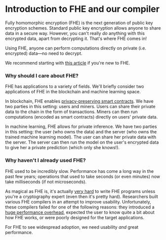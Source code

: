 # Introduction to FHE and our compiler

Fully homomorphic encryption (FHE) is the next generation of public key encryption schemes. Standard public key encryption allows anyone to share data in a secure way. However, you can't really *do* anything with this encrypted data, apart from decrypting it. That's where FHE comes in! 

Using FHE, anyone can perform computations directly on private (i.e. encrypted) data&mdash;no need to decrypt.

We recommend starting with [this article](https://blog.nucypher.com/an-engineers-guide-to-fully-homomorphic-encryption/) if you're new to FHE.


### Why should I care about FHE?

FHE has applications to a variety of fields. We'll briefly consider two applications of FHE in the blockchain and machine learning space.

In blockchain, FHE enables [privacy-preserving smart contracts](https://eprint.iacr.org/2021/727). We have two parties in this setting: users and miners. Users can share their private data to the chain in the form of transactions. Miners can then run computations (encoded as smart contracts) directly on users' private data.

In machine learning, FHE allows for private inference. We have two parties in this setting: the user (who owns the data) and the server (who owns the trained machine learning model). The user can share her private data with the server. The server can then run the model on the user's encrypted data to give her a private prediction (which only she knows!). 

### Why haven't I already used FHE?

FHE used to be incredibly slow. Performance has come a long way in the past few years; operations that used to take seconds (or even minutes) now take milliseconds (if not microseconds). 

As magical as FHE is, it's actually [very hard](./why.md) to write FHE programs unless you're a cryptography expert (even then it's pretty hard).
Researchers built various FHE compilers in an attempt to improve usability. Unfortunately, these compilers failed for one of the following reasons: they introduced a [huge performance overhead](./compiler.md#compiler-performance), expected the user to know quite a bit about how FHE works, or were poorly designed for the target applications.

For FHE to see widespread adoption, we need usability *and* great performance.

